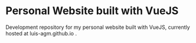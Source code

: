 # Personal Website built with VueJS

Development repository for my personal website built with VueJS, currently hosted at luis-agm.github.io .
